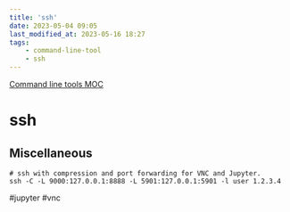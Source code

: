 ```yaml
---
title: 'ssh'
date: 2023-05-04 09:05
last_modified_at: 2023-05-16 18:27
tags:
    - command-line-tool
    - ssh
---
```


[Command line tools MOC](Command%20line%20tools%20MOC.md)

# ssh

## Miscellaneous

```shell
# ssh with compression and port forwarding for VNC and Jupyter.
ssh -C -L 9000:127.0.0.1:8888 -L 5901:127.0.0.1:5901 -l user 1.2.3.4
```

#jupyter #vnc
